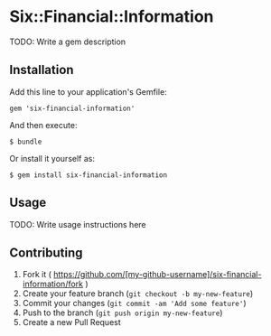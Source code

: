 # Six::Financial::Information

TODO: Write a gem description

## Installation

Add this line to your application's Gemfile:

    gem 'six-financial-information'

And then execute:

    $ bundle

Or install it yourself as:

    $ gem install six-financial-information

## Usage

TODO: Write usage instructions here

## Contributing

1. Fork it ( https://github.com/[my-github-username]/six-financial-information/fork )
2. Create your feature branch (`git checkout -b my-new-feature`)
3. Commit your changes (`git commit -am 'Add some feature'`)
4. Push to the branch (`git push origin my-new-feature`)
5. Create a new Pull Request
